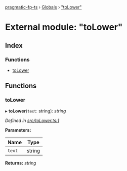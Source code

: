 [pragmatic-fp-ts](../README.md) › [Globals](../globals.md) › ["toLower"](_tolower_.md)

# External module: "toLower"

## Index

### Functions

* [toLower](_tolower_.md#tolower)

## Functions

###  toLower

▸ **toLower**(`text`: string): *string*

*Defined in [src/toLower.ts:1](https://github.com/hermann-p/pragmatic-fp-ts/blob/d79a7fd/src/toLower.ts#L1)*

**Parameters:**

Name | Type |
------ | ------ |
`text` | string |

**Returns:** *string*
